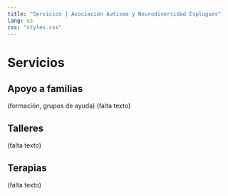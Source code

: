 ```yaml
---
title: "Servicios | Asociación Autismo y Neurodiversidad Esplugues"
lang: es
css: "styles.css"
---
```


# Servicios

## Apoyo a familias

(formación, grupos de ayuda) (falta texto)

## Talleres

(falta texto)

## Terapias

(falta texto)

